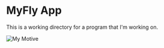 # MyFly App
This is a working directory for a program that I'm working on.

![My Motive](./memes.jpg)
